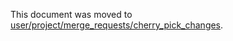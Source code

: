 This document was moved to [user/project/merge_requests/cherry_pick_changes](../user/project/merge_requests/cherry_pick_changes.md).
